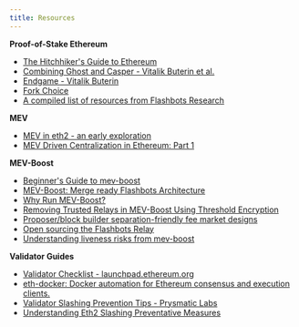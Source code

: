 ```yaml
---
title: Resources
---
```


**Proof-of-Stake Ethereum**

- [The Hitchhiker's Guide to Ethereum](https://members.delphidigital.io/reports/the-hitchhikers-guide-to-ethereum/)
- [Combining Ghost and Casper - Vitalik Buterin et al.](https://arxiv.org/pdf/2003.03052.pdf)
- [Endgame - Vitalik Buterin](https://vitalik.ca/general/2021/12/06/endgame.html)
- [Fork Choice](https://github.com/ethereum/consensus-specs/blob/dev/specs/phase0/fork-choice.md)
- [A compiled list of resources from Flashbots Research](https://github.com/flashbots/mev-boost/wiki/Research#open-questions)

**MEV**

- [MEV in eth2 - an early exploration](https://writings.flashbots.net/mev-eth2/)
- [MEV Driven Centralization in Ethereum: Part 1](https://simbro.medium.com/mev-driven-centralization-in-ethereum-ec829a214f18)

**MEV-Boost**

- [Beginner's Guide to mev-boost](https://writings.flashbots.net/beginners-guide-mevboost/)
- [MEV-Boost: Merge ready Flashbots Architecture](https://ethresear.ch/t/mev-boost-merge-ready-flashbots-architecture/11177)
- [Why Run MEV-Boost?](https://writings.flashbots.net/why-run-mevboost/)
- [Removing Trusted Relays in MEV-Boost Using Threshold Encryption](https://ethresear.ch/t/removing-trusted-relays-in-mev-boost-using-threshold-encryption/13449)
- [Proposer/block builder separation-friendly fee market designs](https://ethresear.ch/t/proposer-block-builder-separation-friendly-fee-market-designs/9725)
- [Open sourcing the Flashbots Relay](https://writings.flashbots.net/Flashbots-Relay-open-sourcing)
- [Understanding liveness risks from mev-boost](https://writings.flashbots.net/understanding-mev-boost-liveness-risks)

**Validator Guides**

- [Validator Checklist - launchpad.ethereum.org](https://launchpad.ethereum.org/en/merge-readiness)
- [eth-docker: Docker automation for Ethereum consensus and execution clients.](https://github.com/eth-educators/eth-docker)
- [Validator Slashing Prevention Tips - Prysmatic Labs](https://medium.com/prysmatic-labs/eth2-slashing-prevention-tips-f6faa5025f50)
- [Understanding Eth2 Slashing Preventative Measures](https://www.bloxstaking.com/blog/ethereum-2-0/understanding-eth2-slashing-preventative-measures/)